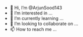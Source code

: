 - 👋 Hi, I’m @ArjunSood143
- 👀 I’m interested in ...
- 🌱 I’m currently learning ...
- 💞️ I’m looking to collaborate on ...
- 📫 How to reach me ...

<!---
ArjunSood143/ArjunSood143 is a ✨ special ✨ repository because its `README.md` (this file) appears on your GitHub profile.
You can click the Preview link to take a look at your changes.
--->
